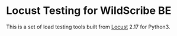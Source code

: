 # Locust Testing for WildScribe BE

This is a set of load testing tools built from [Locust](https://locust.io/) 2.17 for Python3.
